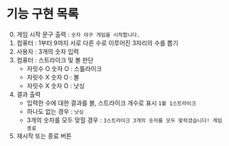 # 기능 구현 목록

0. 게임 시작 문구 출력 : `숫자 야구 게임을 시작합니다.`
1. 컴퓨터 : 1부터 9까지 서로 다른 수로 이루어진 3자리의 수를 뽑기
2. 사용자 : 3개의 숫자 입력
3. 컴퓨터 : 스트라이크 및 볼 판단
   - 자릿수 O 숫자 O : 스틀라이크
   - 자릿수 X 숫자 O : 볼
   - 자릿수 X 숫자 O : 낫싱
4. 결과 출력
   - 입력한 수에 대한 결과를 볼, 스트라이크 개수로 표시
     `1볼 1스트라이크`
   - 하나도 없는 경우 : `낫싱`
   - 3개의 숫자를 모두 맞힐 경우 :
     `3스트라이크 3개의 숫자를 모두 맞히셨습니다! 게임 종료`
5. 재시작 또는 종료 버튼
